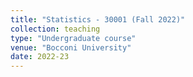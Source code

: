 ```yaml
---
title: "Statistics - 30001 (Fall 2022)"
collection: teaching
type: "Undergraduate course"
venue: "Bocconi University"
date: 2022-23
---
```

